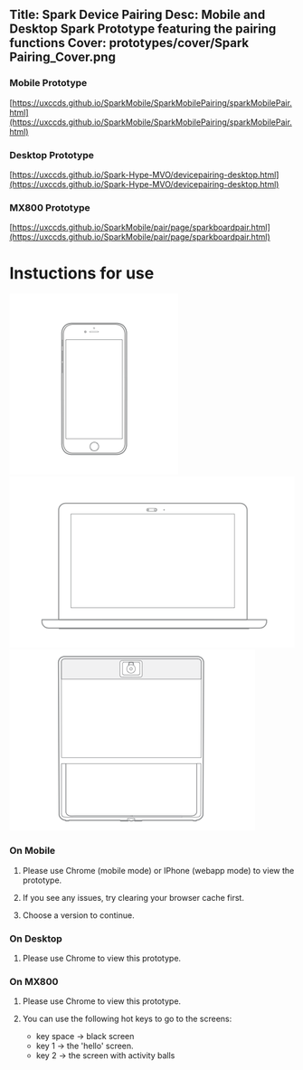 Title: Spark Device Pairing
Desc: Mobile and Desktop Spark Prototype featuring the pairing functions
Cover: prototypes/cover/Spark Pairing_Cover.png
---

### Mobile Prototype

[https://uxccds.github.io/SparkMobile/SparkMobilePairing/sparkMobilePair.html](https://uxccds.github.io/SparkMobile/SparkMobilePairing/sparkMobilePair.html)

### Desktop Prototype

[https://uxccds.github.io/Spark-Hype-MVO/devicepairing-desktop.html](https://uxccds.github.io/Spark-Hype-MVO/devicepairing-desktop.html)

### MX800 Prototype

[https://uxccds.github.io/SparkMobile/pair/page/sparkboardpair.html](https://uxccds.github.io/SparkMobile/pair/page/sparkboardpair.html)

# Instuctions for use

![mobile](../../../img_data/prototypes/Mobile-2x.png)
![Desktop](../../../img_data/prototypes/Desktop-2x.png)
![MX800](../../../img_data/prototypes/MX800-2x.png)

### On Mobile

1. Please use Chrome (mobile mode) or IPhone (webapp mode) to view the prototype.

2. If you see any issues, try clearing your browser cache first.

3. Choose a version to continue.

### On Desktop

1. Please use Chrome to view this prototype.

### On MX800

1. Please use Chrome to view this prototype.

2. You can use the following hot keys to go to the screens:
	* key space -> black screen
	* key 1 -> the 'hello' screen.
	* key 2 -> the screen with activity balls

